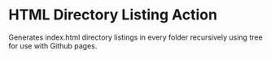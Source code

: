 # HTML Directory Listing Action

Generates index.html directory listings in every folder recursively using tree for use with Github pages.